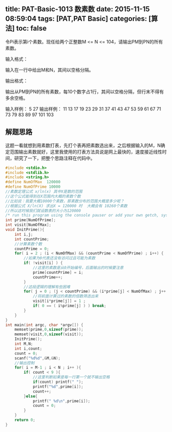 title: PAT-Basic-1013 数素数
date: 2015-11-15 08:59:04
tags: [PAT,PAT Basic]
categories: [算法]
toc: false
---
令Pi表示第i个素数。现任给两个正整数M <= N <= 104，请输出PM到PN的所有素数。

输入格式：

输入在一行中给出M和N，其间以空格分隔。

输出格式：

输出从PM到PN的所有素数，每10个数字占1行，其间以空格分隔，但行末不得有多余空格。

输入样例：
5 27
输出样例：
11 13 17 19 23 29 31 37 41 43
47 53 59 61 67 71 73 79 83 89
97 101 103
## 解题思路

这题一看就想到用素数打表，先打个表再把素数选出来，之后根据输入的M，N确定范围输出素数就好，这里我使用的打表方法具说是网上最快的，速度接近线性时间，研究了一下，把整个思路注释在代码中。
```c
#include <stdio.h>
#include <stdlib.h>
#include <string.h>
#define NumOfMax  120000
#define NumOfPrime 10000
//素数定理公式 x/ln(x) 其中X是数的范围
//这个公式能得到在X范围内大概的素数个数  
//比如说：我要大概10000个素数，那素数分布的范围大概是多少呢？ 
//根据公式 X/ln(X) 求出X = 120000 时  大概会有 10260个素数
//所以这时候我们就设数表的大小为120000 
/* run this program using the console pauser or add your own getch, system("pause") or input loop */
int prime[NumOfPrime];  
int visit[NumOfMax]; 
void InitPrime(){
    int i,j;
    int countPrime;
    //计算素数个数 
    countPrime = 0;
    for( i = 2 ; (i < NumOfMax) && (countPrime < NumOfPrime) ; i++) {
        //如果为0代表还没有访问过且可能为素数
        if( !visit[i] ) {
            //这里的素数是从0开始编号，后面输出的时候要注意 
            prime[countPrime] = i;
            countPrime++;
        }
        //这段逻辑的理解有些困难 
        for( j = 0 ; (j < countPrime) && (i*prime[j] < NumOfMax) ; j++ ){
            //将前面计算过的素数的倍数筛选出来
            visit[i*prime[j]] = 1 ;
            if( 0 == ( i%prime[j] ) ) break;
        } 
    }
} 
int main(int argc, char *argv[]) {
    memset(prime,0,sizeof(prime));
    memset(visit,0,sizeof(visit));
    InitPrime();
    int M,N;
    int i,count;
    count = 0;
    scanf("%d%d",&M,&N);
    //输出控制 
    for( i = M-1 ; i < N ; i++ ){
        if( count < 9 ){
            //这里判断如果是每一行第一个就不输出空格 
            if(count) printf(" ");
            printf("%d",prime[i]);
            count++; 
        }else{
            printf(" %d\n",prime[i]);
            count = 0;
        }
    }
    return 0;
}
```
